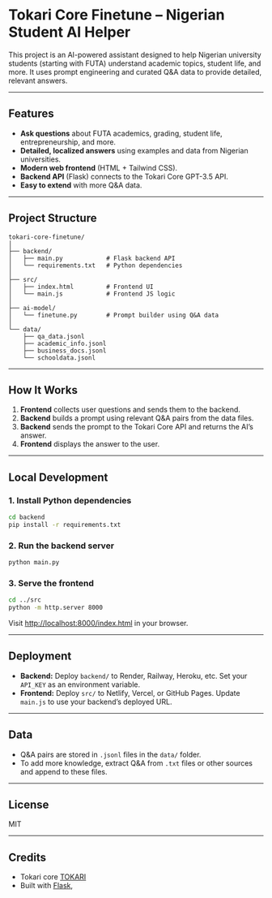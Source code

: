 # Tokari Core Finetune – Nigerian Student AI Helper

This project is an AI-powered assistant designed to help Nigerian university students (starting with FUTA) understand academic topics, student life, and more. It uses prompt engineering and curated Q&A data to provide detailed, relevant answers.

---

## Features

- **Ask questions** about FUTA academics, grading, student life, entrepreneurship, and more.
- **Detailed, localized answers** using examples and data from Nigerian universities.
- **Modern web frontend** (HTML + Tailwind CSS).
- **Backend API** (Flask) connects to the Tokari Core GPT-3.5 API.
- **Easy to extend** with more Q&A data.

---

## Project Structure

```
tokari-core-finetune/
│
├── backend/
│   ├── main.py            # Flask backend API
│   └── requirements.txt   # Python dependencies
│
├── src/
│   ├── index.html         # Frontend UI
│   └── main.js            # Frontend JS logic
│
├── ai-model/
│   └── finetune.py        # Prompt builder using Q&A data
│
└── data/
    ├── qa_data.jsonl
    ├── academic_info.jsonl
    ├── business_docs.jsonl
    └── schooldata.jsonl
```

---

## How It Works

1. **Frontend** collects user questions and sends them to the backend.
2. **Backend** builds a prompt using relevant Q&A pairs from the data files.
3. **Backend** sends the prompt to the Tokari Core API and returns the AI’s answer.
4. **Frontend** displays the answer to the user.

---

## Local Development

### 1. Install Python dependencies

```bash
cd backend
pip install -r requirements.txt
```

### 2. Run the backend server

```bash
python main.py
```

### 3. Serve the frontend

```bash
cd ../src
python -m http.server 8000
```
Visit [http://localhost:8000/index.html](http://localhost:8000/index.html) in your browser.

---

## Deployment

- **Backend:** Deploy `backend/` to Render, Railway, Heroku, etc. Set your `API_KEY` as an environment variable.
- **Frontend:** Deploy `src/` to Netlify, Vercel, or GitHub Pages. Update `main.js` to use your backend’s deployed URL.

---

## Data

- Q&A pairs are stored in `.jsonl` files in the `data/` folder.
- To add more knowledge, extract Q&A from `.txt` files or other sources and append to these files.

---

## License

MIT

---

## Credits
- Tokari core [TOKARI](https://tokari-core.vercel.app/sign-in)
- Built with [Flask](https://flask.palletsprojects.com/),